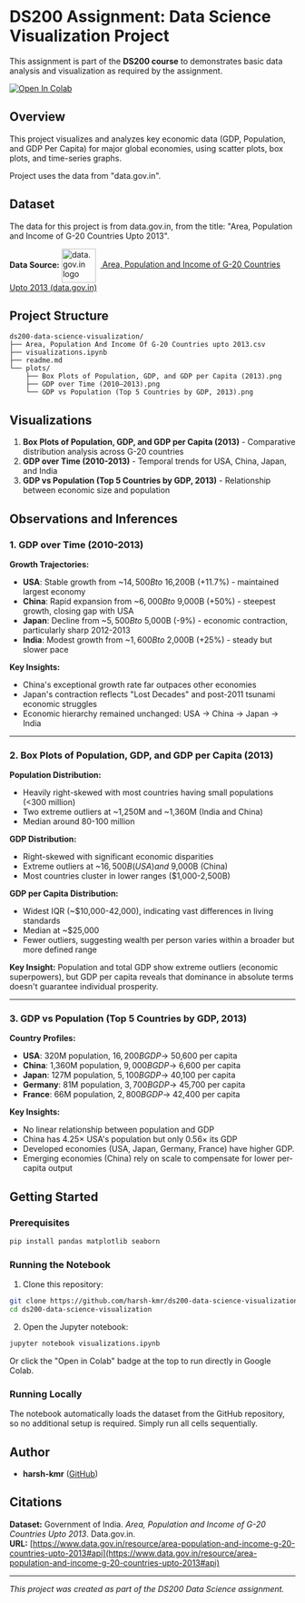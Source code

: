 
# DS200 Assignment: Data Science Visualization Project

This assignment is part of the **DS200 course** to demonstrates basic data analysis and visualization as required by the assignment.

[![Open In Colab](https://colab.research.google.com/assets/colab-badge.svg)](https://colab.research.google.com/github/harsh-kmr/ds200-data-science-visualization/blob/main/visualizations.ipynb)

## Overview

This project visualizes and analyzes key economic data (GDP, Population, and GDP Per Capita) for major global economies, using scatter plots, box plots, and time-series graphs.

Project uses the data from "data.gov.in".

## Dataset
The data for this project is from data.gov.in, from the title: "Area, Population and Income of G-20 Countries Upto 2013".

**Data Source:**
<a href="https://www.data.gov.in/resource/area-population-and-income-g-20-countries-upto-2013#api" target="_blank">
    <img src="https://www.data.gov.in/_nuxt/img/logo.f9fcba1.svg" alt="data.gov.in logo" width="60" style="vertical-align:middle; margin-right:8px;"/>
    Area, Population and Income of G-20 Countries Upto 2013 (data.gov.in)
</a>




## Project Structure

```
ds200-data-science-visualization/
├── Area, Population And Income Of G-20 Countries upto 2013.csv
├── visualizations.ipynb
├── readme.md
└── plots/
    ├── Box Plots of Population, GDP, and GDP per Capita (2013).png
    ├── GDP over Time (2010–2013).png
    └── GDP vs Population (Top 5 Countries by GDP, 2013).png
```
## Visualizations

1. **Box Plots of Population, GDP, and GDP per Capita (2013)** - Comparative distribution analysis across G-20 countries
2. **GDP over Time (2010-2013)** - Temporal trends for USA, China, Japan, and India
3. **GDP vs Population (Top 5 Countries by GDP, 2013)** - Relationship between economic size and population

## Observations and Inferences

### 1. GDP over Time (2010-2013)

**Growth Trajectories:**
- **USA**: Stable growth from ~$14,500B to ~$16,200B (+11.7%) - maintained largest economy
- **China**: Rapid expansion from ~$6,000B to ~$9,000B (+50%) - steepest growth, closing gap with USA
- **Japan**: Decline from ~$5,500B to ~$5,000B (-9%) - economic contraction, particularly sharp 2012-2013
- **India**: Modest growth from ~$1,600B to ~$2,000B (+25%) - steady but slower pace

**Key Insights:**
- China's exceptional growth rate far outpaces other economies
- Japan's contraction reflects "Lost Decades" and post-2011 tsunami economic struggles
- Economic hierarchy remained unchanged: USA → China → Japan → India

---

### 2. Box Plots of Population, GDP, and GDP per Capita (2013)

**Population Distribution:**
- Heavily right-skewed with most countries having small populations (<300 million)
- Two extreme outliers at ~1,250M and ~1,360M (India and China)
- Median around 80-100 million

**GDP Distribution:**
- Right-skewed with significant economic disparities
- Extreme outliers at ~$16,500B (USA) and ~$9,000B (China)
- Most countries cluster in lower ranges ($1,000-2,500B)

**GDP per Capita Distribution:**
- Widest IQR (~$10,000-42,000), indicating vast differences in living standards
- Median at ~$25,000
- Fewer outliers, suggesting wealth per person varies within a broader but more defined range

**Key Insight:** Population and total GDP show extreme outliers (economic superpowers), but GDP per capita reveals that  dominance in absolute terms doesn't guarantee individual prosperity.

---

### 3. GDP vs Population (Top 5 Countries by GDP, 2013)

**Country Profiles:**
- **USA**: 320M population, $16,200B GDP → ~$50,600 per capita 
- **China**: 1,360M population, $9,000B GDP → ~$6,600 per capita 
- **Japan**: 127M population, $5,100B GDP → ~$40,100 per capita
- **Germany**: 81M population, $3,700B GDP → ~$45,700 per capita
- **France**: 66M population, $2,800B GDP → ~$42,400 per capita

**Key Insights:**
- No linear relationship between population and GDP
- China has 4.25× USA's population but only 0.56× its GDP
- Developed economies (USA, Japan, Germany, France) have higher GDP.
- Emerging economies (China) rely on scale to compensate for lower per-capita output


## Getting Started

### Prerequisites

```bash
pip install pandas matplotlib seaborn
```

### Running the Notebook

1. Clone this repository:
```bash
git clone https://github.com/harsh-kmr/ds200-data-science-visualization.git
cd ds200-data-science-visualization
```

2. Open the Jupyter notebook:
```bash
jupyter notebook visualizations.ipynb
```

Or click the "Open in Colab" badge at the top to run directly in Google Colab.

### Running Locally

The notebook automatically loads the dataset from the GitHub repository, so no additional setup is required. Simply run all cells sequentially.

## Author

- **harsh-kmr** ([GitHub](https://github.com/harsh-kmr))

## Citations

**Dataset:** Government of India. *Area, Population and Income of G-20 Countries Upto 2013*. Data.gov.in.  
**URL:** [https://www.data.gov.in/resource/area-population-and-income-g-20-countries-upto-2013#api](https://www.data.gov.in/resource/area-population-and-income-g-20-countries-upto-2013#api)


---

*This project was created as part of the DS200 Data Science assignment.*

